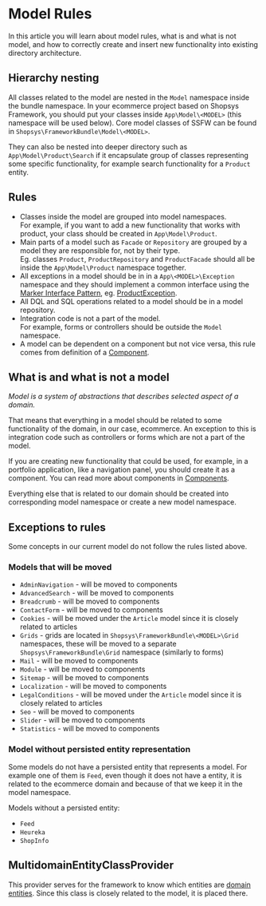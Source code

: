 # Model Rules
In this article you will learn about model rules, what is and what is not model, and how to correctly create and insert new functionality into existing directory architecture.

## Hierarchy nesting
All classes related to the model are nested in the `Model` namespace inside the bundle namespace.
In your ecommerce project based on Shopsys Framework, you should put your classes inside `App\Model\<MODEL>` (this namespace will be used below).
Core model classes of SSFW can be found in `Shopsys\FrameworkBundle\Model\<MODEL>`.

They can also be nested into deeper directory such as `App\Model\Product\Search` if it encapsulate group of classes representing some specific functionality, for example search functionality for a `Product` entity.

## Rules
- Classes inside the model are grouped into model namespaces.  
  For example, if you want to add a new functionality that works with product, your class should be created in `App\Model\Product`.
- Main parts of a model such as `Facade` or `Repository` are grouped by a model they are responsible for, not by their type.  
  Eg. classes `Product`, `ProductRepository` and `ProductFacade` should all be inside the `App\Model\Product` namespace together.
- All exceptions in a model should be in in a `App\<MODEL>\Exception` namespace and they should implement a common interface using the [Marker Interface Pattern](https://en.wikipedia.org/wiki/Marker_interface_pattern), eg. [ProductException](https://github.com/shopsys/shopsys/blob/master/packages/framework/src/Model/Product/Exception/ProductException.php).
- All DQL and SQL operations related to a model should be in a model repository.
- Integration code is not a part of the model.  
  For example, forms or controllers should be outside the `Model` namespace.
- A model can be dependent on a component but not vice versa, this rule comes from definition of a [Component](../introduction/components.md).

## What is and what is not a model
*Model is a system of abstractions that describes selected aspect of a domain.*

That means that everything in a model should be related to some functionality of the domain, in our case, ecommerce.
An exception to this is integration code such as controllers or forms which are not a part of the model.

If you are creating new functionality that could be used, for example, in a portfolio application, like a navigation panel, you should create it as a component.
You can read more about components in [Components](../introduction/components.md).

Everything else that is related to our domain should be created into corresponding model namespace or create a new model namespace.

## Exceptions to rules
Some concepts in our current model do not follow the rules listed above.

### Models that will be moved
* `AdminNavigation` - will be moved to components
* `AdvancedSearch` - will be moved to components
* `Breadcrumb` - will be moved to components
* `ContactForm` - will be moved to components
* `Cookies` - will be moved under the `Article` model since it is closely related to articles
* `Grids` - grids are located in `Shopsys\FrameworkBundle\<MODEL>\Grid` namespaces, these will be moved to a separate `Shopsys\FrameworkBundle\Grid` namespace (similarly to forms)
* `Mail` - will be moved to components
* `Module` - will be moved to components
* `Sitemap` - will be moved to components
* `Localization` - will be moved to components
* `LegalConditions` - will be moved under the `Article` model since it is closely related to articles
* `Seo` - will be moved to components
* `Slider` - will be moved to components
* `Statistics` - will be moved to components

### Model without persisted entity representation
Some models do not have a persisted entity that represents a model.
For example one of them is `Feed`, even though it does not have a entity, it is related to the ecommerce domain and because of that we keep it in the model namespace.

Models without a persisted entity:

* `Feed`
* `Heureka`
* `ShopInfo`

## MultidomainEntityClassProvider
This provider serves for the framework to know which entities are [domain entities](entities.md#domain-entity).
Since this class is closely related to the model, it is placed there.
